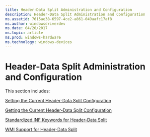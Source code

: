 ```yaml
---
title: Header-Data Split Administration and Configuration
description: Header-Data Split Administration and Configuration
ms.assetid: 7615ae38-6597-4ce2-a861-049aafc17af8
ms.author: windowsdriverdev
ms.date: 04/20/2017
ms.topic: article
ms.prod: windows-hardware
ms.technology: windows-devices
---
```


# Header-Data Split Administration and Configuration





This section includes:

[Setting the Current Header-Data Split Configuration](setting-the-current-header-data-split-configuration.md)

[Getting the Current Header-Data Split Configuration](getting-the-current-header-data-split-configuration.md)

[Standardized INF Keywords for Header-Data Split](standardized-inf-keywords-for-header-data-split.md)

[WMI Support for Header-Data Split](wmi-support-for-header-data-split.md)

 

 





